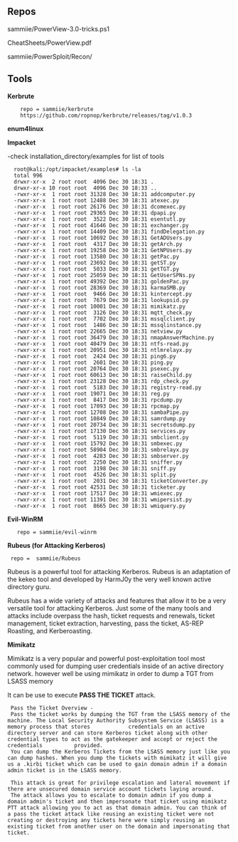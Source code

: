 ## Repos

sammiie/PowerView-3.0-tricks.ps1 

 CheatSheets/PowerView.pdf 
 
 
sammiie/PowerSploit/Recon/


## Tools

**Kerbrute** 

        repo = sammiie/kerbrute 
        https://github.com/ropnop/kerbrute/releases/tag/v1.0.3

**enum4linux**

**Impacket**

-check installation_directory/examples for list of tools

      root@kali:/opt/impacket/examples# ls -la
      total 996
      drwxr-xr-x  2 root root  4096 Dec 30 18:31 .
      drwxr-xr-x 10 root root  4096 Dec 30 18:33 ..
      -rwxr-xr-x  1 root root 31328 Dec 30 18:31 addcomputer.py
      -rwxr-xr-x  1 root root 12488 Dec 30 18:31 atexec.py
      -rwxr-xr-x  1 root root 26176 Dec 30 18:31 dcomexec.py
      -rwxr-xr-x  1 root root 29365 Dec 30 18:31 dpapi.py
      -rwxr-xr-x  1 root root  3522 Dec 30 18:31 esentutl.py
      -rwxr-xr-x  1 root root 41646 Dec 30 18:31 exchanger.py
      -rwxr-xr-x  1 root root 14409 Dec 30 18:31 findDelegation.py
      -rwxr-xr-x  1 root root 10692 Dec 30 18:31 GetADUsers.py
      -rwxr-xr-x  1 root root  4317 Dec 30 18:31 getArch.py
      -rwxr-xr-x  1 root root 19258 Dec 30 18:31 GetNPUsers.py
      -rwxr-xr-x  1 root root 13580 Dec 30 18:31 getPac.py
      -rwxr-xr-x  1 root root 23692 Dec 30 18:31 getST.py
      -rwxr-xr-x  1 root root  5033 Dec 30 18:31 getTGT.py
      -rwxr-xr-x  1 root root 25059 Dec 30 18:31 GetUserSPNs.py
      -rwxr-xr-x  1 root root 49392 Dec 30 18:31 goldenPac.py
      -rwxr-xr-x  1 root root 28369 Dec 30 18:31 karmaSMB.py
      -rwxr-xr-x  1 root root  9466 Dec 30 18:31 kintercept.py
      -rwxr-xr-x  1 root root  7679 Dec 30 18:31 lookupsid.py
      -rwxr-xr-x  1 root root 10001 Dec 30 18:31 mimikatz.py
      -rwxr-xr-x  1 root root  3126 Dec 30 18:31 mqtt_check.py
      -rwxr-xr-x  1 root root  7702 Dec 30 18:31 mssqlclient.py
      -rwxr-xr-x  1 root root  1486 Dec 30 18:31 mssqlinstance.py
      -rwxr-xr-x  1 root root 22665 Dec 30 18:31 netview.py
      -rwxr-xr-x  1 root root 36479 Dec 30 18:31 nmapAnswerMachine.py
      -rwxr-xr-x  1 root root 40479 Dec 30 18:31 ntfs-read.py
      -rwxr-xr-x  1 root root 20951 Dec 30 18:31 ntlmrelayx.py
      -rwxr-xr-x  1 root root  2424 Dec 30 18:31 ping6.py
      -rwxr-xr-x  1 root root  2601 Dec 30 18:31 ping.py
      -rwxr-xr-x  1 root root 20764 Dec 30 18:31 psexec.py
      -rwxr-xr-x  1 root root 60613 Dec 30 18:31 raiseChild.py
      -rwxr-xr-x  1 root root 23128 Dec 30 18:31 rdp_check.py
      -rwxr-xr-x  1 root root  5183 Dec 30 18:31 registry-read.py
      -rwxr-xr-x  1 root root 19071 Dec 30 18:31 reg.py
      -rwxr-xr-x  1 root root  8417 Dec 30 18:31 rpcdump.py
      -rwxr-xr-x  1 root root 17093 Dec 30 18:31 rpcmap.py
      -rwxr-xr-x  1 root root 12708 Dec 30 18:31 sambaPipe.py
      -rwxr-xr-x  1 root root 10849 Dec 30 18:31 samrdump.py
      -rwxr-xr-x  1 root root 20734 Dec 30 18:31 secretsdump.py
      -rwxr-xr-x  1 root root 17130 Dec 30 18:31 services.py
      -rwxr-xr-x  1 root root  5119 Dec 30 18:31 smbclient.py
      -rwxr-xr-x  1 root root 15792 Dec 30 18:31 smbexec.py
      -rwxr-xr-x  1 root root 58904 Dec 30 18:31 smbrelayx.py
      -rwxr-xr-x  1 root root  4283 Dec 30 18:31 smbserver.py
      -rwxr-xr-x  1 root root  2250 Dec 30 18:31 sniffer.py
      -rwxr-xr-x  1 root root  3198 Dec 30 18:31 sniff.py
      -rwxr-xr-x  1 root root  4526 Dec 30 18:31 split.py
      -rwxr-xr-x  1 root root  2031 Dec 30 18:31 ticketConverter.py
      -rwxr-xr-x  1 root root 42531 Dec 30 18:31 ticketer.py
      -rwxr-xr-x  1 root root 17517 Dec 30 18:31 wmiexec.py
      -rwxr-xr-x  1 root root 11391 Dec 30 18:31 wmipersist.py
      -rwxr-xr-x  1 root root  8665 Dec 30 18:31 wmiquery.py
      
      
**Evil-WinRM**
      
       repo = sammiie/evil-winrm 
       
       
**Rubeus (for Attacking Kerberos)**

     repo =  sammiie/Rubeus
     
Rubeus is a powerful tool for attacking Kerberos. Rubeus is an adaptation of the kekeo tool and developed by HarmJ0y the very well known active directory guru.

Rubeus has a wide variety of attacks and features that allow it to be a very versatile tool for attacking Kerberos. Just some of the many tools and attacks include overpass the hash, ticket requests and renewals, ticket management, ticket extraction, harvesting, pass the ticket, AS-REP Roasting, and Kerberoasting.


**Mimikatz**

Mimikatz is a very popular and powerful post-exploitation tool most commonly used for dumping user credentials inside of an active directory network. however well be using mimikatz in order to dump a TGT from LSASS memory

It can be use to execute **PASS THE TICKET** attack.

     Pass the Ticket Overview - 
     Pass the ticket works by dumping the TGT from the LSASS memory of the machine. The Local Security Authority Subsystem Service (LSASS) is a memory process that stores            credentials on an active directory server and can store Kerberos ticket along with other credential types to act as the gatekeeper and accept or reject the credentials          provided. 
     You can dump the Kerberos Tickets from the LSASS memory just like you can dump hashes. When you dump the tickets with mimikatz it will give us a .kirbi ticket which can be used to gain domain admin if a domain admin ticket is in the LSASS memory. 
     
     This attack is great for privilege escalation and lateral movement if there are unsecured domain service account tickets laying around. 
     The attack allows you to escalate to domain admin if you dump a domain admin's ticket and then impersonate that ticket using mimikatz PTT attack allowing you to act as that domain admin. You can think of a pass the ticket attack like reusing an existing ticket were not creating or destroying any tickets here were simply reusing an existing ticket from another user on the domain and impersonating that ticket.
